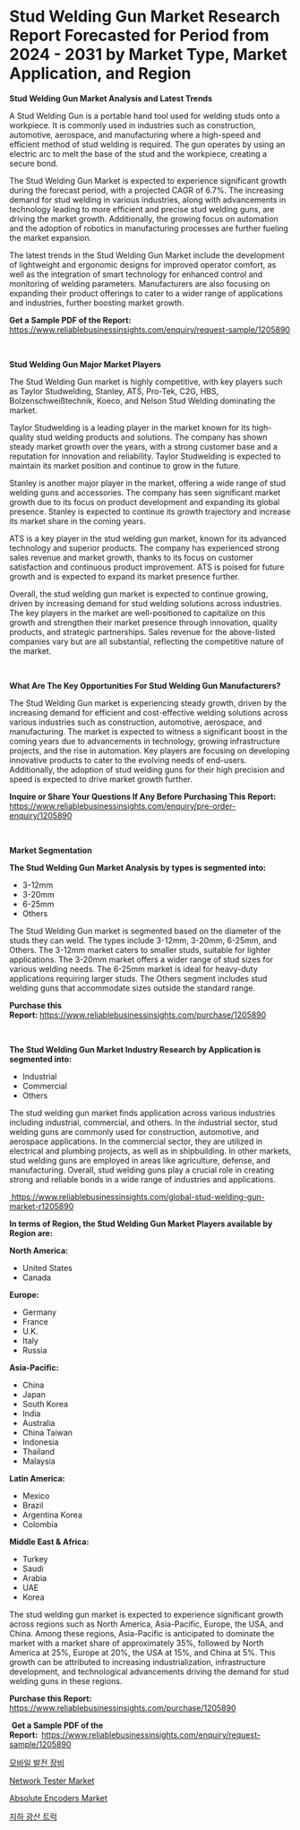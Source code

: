 <p><h1>Stud Welding Gun Market Research Report Forecasted for Period from 2024 -  2031 by Market Type, Market Application, and Region</h1></p><p><strong>Stud Welding Gun Market Analysis and Latest Trends</strong></p>
<p><p>A Stud Welding Gun is a portable hand tool used for welding studs onto a workpiece. It is commonly used in industries such as construction, automotive, aerospace, and manufacturing where a high-speed and efficient method of stud welding is required. The gun operates by using an electric arc to melt the base of the stud and the workpiece, creating a secure bond.</p><p>The Stud Welding Gun Market is expected to experience significant growth during the forecast period, with a projected CAGR of 6.7%. The increasing demand for stud welding in various industries, along with advancements in technology leading to more efficient and precise stud welding guns, are driving the market growth. Additionally, the growing focus on automation and the adoption of robotics in manufacturing processes are further fueling the market expansion.</p><p>The latest trends in the Stud Welding Gun Market include the development of lightweight and ergonomic designs for improved operator comfort, as well as the integration of smart technology for enhanced control and monitoring of welding parameters. Manufacturers are also focusing on expanding their product offerings to cater to a wider range of applications and industries, further boosting market growth.</p></p>
<p><strong>Get a Sample PDF of the Report:&nbsp;</strong> <a href="https://www.reliablebusinessinsights.com/enquiry/request-sample/1205890">https://www.reliablebusinessinsights.com/enquiry/request-sample/1205890</a></p>
<p>&nbsp;</p>
<p><strong>Stud Welding Gun Major Market Players</strong></p>
<p><p>The Stud Welding Gun market is highly competitive, with key players such as Taylor Studwelding, Stanley, ATS, Pro-Tek, C2G, HBS, Bolzenschweißtechnik, Koeco, and Nelson Stud Welding dominating the market. </p><p>Taylor Studwelding is a leading player in the market known for its high-quality stud welding products and solutions. The company has shown steady market growth over the years, with a strong customer base and a reputation for innovation and reliability. Taylor Studwelding is expected to maintain its market position and continue to grow in the future.</p><p>Stanley is another major player in the market, offering a wide range of stud welding guns and accessories. The company has seen significant market growth due to its focus on product development and expanding its global presence. Stanley is expected to continue its growth trajectory and increase its market share in the coming years.</p><p>ATS is a key player in the stud welding gun market, known for its advanced technology and superior products. The company has experienced strong sales revenue and market growth, thanks to its focus on customer satisfaction and continuous product improvement. ATS is poised for future growth and is expected to expand its market presence further.</p><p>Overall, the stud welding gun market is expected to continue growing, driven by increasing demand for stud welding solutions across industries. The key players in the market are well-positioned to capitalize on this growth and strengthen their market presence through innovation, quality products, and strategic partnerships. Sales revenue for the above-listed companies vary but are all substantial, reflecting the competitive nature of the market.</p></p>
<p>&nbsp;</p>
<p><strong>What Are The Key Opportunities For Stud Welding Gun Manufacturers?</strong></p>
<p><p>The Stud Welding Gun market is experiencing steady growth, driven by the increasing demand for efficient and cost-effective welding solutions across various industries such as construction, automotive, aerospace, and manufacturing. The market is expected to witness a significant boost in the coming years due to advancements in technology, growing infrastructure projects, and the rise in automation. Key players are focusing on developing innovative products to cater to the evolving needs of end-users. Additionally, the adoption of stud welding guns for their high precision and speed is expected to drive market growth further.</p></p>
<p><strong>Inquire or Share Your Questions If Any Before Purchasing This Report:</strong> <a href="https://www.reliablebusinessinsights.com/enquiry/pre-order-enquiry/1205890">https://www.reliablebusinessinsights.com/enquiry/pre-order-enquiry/1205890</a></p>
<p>&nbsp;</p>
<p><strong>Market Segmentation</strong></p>
<p><strong>The Stud Welding Gun Market Analysis by types is segmented into:</strong></p>
<p><ul><li>3-12mm</li><li>3-20mm</li><li>6-25mm</li><li>Others</li></ul></p>
<p><p>The Stud Welding Gun market is segmented based on the diameter of the studs they can weld. The types include 3-12mm, 3-20mm, 6-25mm, and Others. The 3-12mm market caters to smaller studs, suitable for lighter applications. The 3-20mm market offers a wider range of stud sizes for various welding needs. The 6-25mm market is ideal for heavy-duty applications requiring larger studs. The Others segment includes stud welding guns that accommodate sizes outside the standard range.</p></p>
<p><strong>Purchase this Report:&nbsp;</strong><a href="https://www.reliablebusinessinsights.com/purchase/1205890">https://www.reliablebusinessinsights.com/purchase/1205890</a></p>
<p>&nbsp;</p>
<p><strong>The Stud Welding Gun Market Industry Research by Application is segmented into:</strong></p>
<p><ul><li>Industrial</li><li>Commercial</li><li>Others</li></ul></p>
<p><p>The stud welding gun market finds application across various industries including industrial, commercial, and others. In the industrial sector, stud welding guns are commonly used for construction, automotive, and aerospace applications. In the commercial sector, they are utilized in electrical and plumbing projects, as well as in shipbuilding. In other markets, stud welding guns are employed in areas like agriculture, defense, and manufacturing. Overall, stud welding guns play a crucial role in creating strong and reliable bonds in a wide range of industries and applications.</p></p>
<p><a href="https://www.reliablebusinessinsights.com/global-stud-welding-gun-market-r1205890">&nbsp;https://www.reliablebusinessinsights.com/global-stud-welding-gun-market-r1205890</a></p>
<p><strong>In terms of Region, the Stud Welding Gun Market Players available by Region are:</strong></p>
<p>
    <p> <strong> North America: </strong>
        <ul>
            <li>United States</li>
            <li>Canada</li>
        </ul>
        </p> 
    <p> <strong> Europe: </strong>
        <ul>
            <li>Germany</li>
            <li>France</li>
            <li>U.K.</li>
            <li>Italy</li>
            <li>Russia</li>
        </ul>
        </p> 
    <p> <strong> Asia-Pacific: </strong>
        <ul>
            <li>China</li>
            <li>Japan</li>
            <li>South Korea</li>
            <li>India</li>
            <li>Australia</li>
            <li>China Taiwan</li>
            <li>Indonesia</li>
            <li>Thailand</li>
            <li>Malaysia</li>
        </ul>
        </p> 
    <p> <strong> Latin America: </strong>
        <ul>
            <li>Mexico</li>
            <li>Brazil</li>
            <li>Argentina Korea</li>
            <li>Colombia</li>
        </ul>
        </p> 
    <p> <strong> Middle East & Africa: </strong>
        <ul>
            <li>Turkey</li>
            <li>Saudi</li>
            <li>Arabia</li>
            <li>UAE</li>
            <li>Korea</li>
        </ul>
    </p>
    </p>
<p><p>The stud welding gun market is expected to experience significant growth across regions such as North America, Asia-Pacific, Europe, the USA, and China. Among these regions, Asia-Pacific is anticipated to dominate the market with a market share of approximately 35%, followed by North America at 25%, Europe at 20%, the USA at 15%, and China at 5%. This growth can be attributed to increasing industrialization, infrastructure development, and technological advancements driving the demand for stud welding guns in these regions.</p></p>
<p><strong>Purchase this Report: </strong><a href="https://www.reliablebusinessinsights.com/purchase/1205890">https://www.reliablebusinessinsights.com/purchase/1205890</a></p>
<p>&nbsp;<strong>Get a Sample PDF of the Report:&nbsp;&nbsp;</strong><a href="https://www.reliablebusinessinsights.com/enquiry/request-sample/1205890">https://www.reliablebusinessinsights.com/enquiry/request-sample/1205890</a></p>
<p><strong></strong></p>
<p><p><a href="https://github.com/alpinestartsekian/Market-Research-Report-List-1/blob/main/6370776167473.md">모바일 발전 장비</a></p><p><a href="https://github.com/luckyshygirl/Market-Research-Report-List-5/blob/main/network-tester-market.md">Network Tester Market</a></p><p><a href="https://github.com/markusgodoy/Market-Research-Report-List-4/blob/main/absolute-encoders-market.md">Absolute Encoders Market</a></p><p><a href="https://github.com/muchswr/Market-Research-Report-List-1/blob/main/2172910167474.md">지하 광산 트럭</a></p></p>